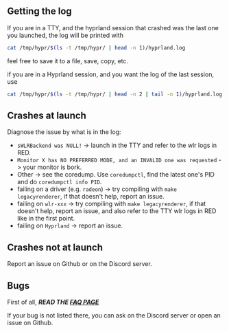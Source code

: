 ## Getting the log

If you are in a TTY, and the hyprland session that crashed was the last one you
launched, the log will be printed with

```sh
cat /tmp/hypr/$(ls -t /tmp/hypr/ | head -n 1)/hyprland.log
```

feel free to save it to a file, save, copy, etc.

if you are in a Hyprland session, and you want the log of the last session, use

```sh
cat /tmp/hypr/$(ls -t /tmp/hypr/ | head -n 2 | tail -n 1)/hyprland.log
```

## Crashes at launch

Diagnose the issue by what is in the log:

- `sWLRBackend was NULL!` -> launch in the TTY and refer to the wlr logs in RED.
- `Monitor X has NO PREFERRED MODE, and an INVALID one was requested` -> your
  monitor is bork.
- Other -> see the coredump. Use `coredumpctl`, find the latest one's PID and do
  `coredumpctl info PID`.
- failing on a driver (e.g. `radeon`) -> try compiling with
  `make legacyrenderer`, if that doesn't help, report an issue.
- failing on `wlr-xxx` -> try compiling with `make legacyrenderer`, if that
  doesn't help, report an issue, and also refer to the TTY wlr logs in RED like
  in the first point.
- failing on `Hyprland` -> report an issue.

## Crashes not at launch

Report an issue on Github or on the Discord server.

## Bugs

First of all, ***READ THE
[FAQ PAGE](https://github.com/hyprwm/Hyprland/wiki/FAQ)***

If your bug is not listed there, you can ask on the Discord server or open an
issue on Github.
